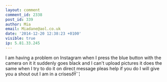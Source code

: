 ```yaml
---
layout: comment
comment_id: 2338
post_id: 339
author: Mia
email: Miadane@aol.co.uk
date: '2014-12-20 12:38:23 +0100'
visible: true
ip: 5.81.33.245
---
```

I am having a problem on Instagram when I press the blue button with the camera on it it suddenly goes black and I can't upload pictures it does the same when I try to do it on direct message pleas help if you do I will give you a shout out I am in a crisesðŸ˜¦
